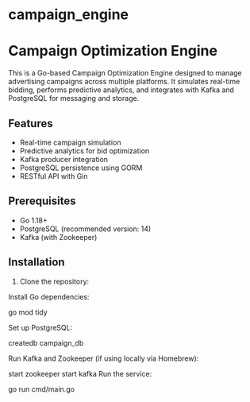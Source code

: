 # campaign_engine
# Campaign Optimization Engine

This is a Go-based Campaign Optimization Engine designed to manage advertising campaigns across multiple platforms. It simulates real-time bidding, performs predictive analytics, and integrates with Kafka and PostgreSQL for messaging and storage.

## Features

- Real-time campaign simulation
- Predictive analytics for bid optimization
- Kafka producer integration
- PostgreSQL persistence using GORM
- RESTful API with Gin

## Prerequisites

- Go 1.18+
- PostgreSQL (recommended version: 14)
- Kafka (with Zookeeper)

## Installation

1. Clone the repository:
   
Install Go dependencies:

go mod tidy

Set up PostgreSQL:

createdb campaign_db

Run Kafka and Zookeeper (if using locally via Homebrew):

 start zookeeper
 start kafka
Run the service:

go run cmd/main.go
